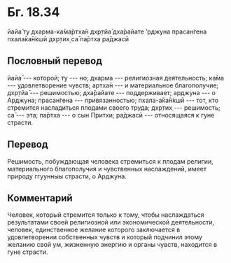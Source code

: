 # Бг. 18.34
йайа̄ ту дхарма-ка̄ма̄ртха̄н
дхр̣тйа̄ дха̄райате ’рджуна
прасан̇гена пхала̄ка̄н̇кшӣ
дхр̣тих̣ са̄ па̄ртха ра̄джасӣ
## Пословный перевод

йайа̄ --- которой; ту --- но; дхарма --- религиозная деятельность; ка̄ма
--- удовлетворение чувств; артха̄н --- и материальное благополучие;
дхр̣тйа̄ --- решимостью; дха̄райате --- поддерживает; арджуна --- о
Арджуна; прасан̇гена --- привязанностью; пхала-а̄ка̄н̇кшӣ --- тот, кто
стремится насладиться плодами своего труда; дхр̣тих̣ --- решимость; са̄ ---
эта; па̄ртха --- о сын Притхи; ра̄джасӣ --- относящаяся к гуне страсти.

## Перевод

Решимость, побуждающая человека стремиться к плодам религии,
материального благополучия и чувственных наслаждений, имеет природу
ггуунныы страсти, о Арджуна.

## Комментарий

Человек, который стремится только к тому, чтобы наслаждаться
результатами своей религиозной или экономической деятельности, человек,
единственное желание которого заключается в удовлетворении собственных
чувств и который подчинил этому желанию свой ум, жизненную энергию и
органы чувств, находится в гуне страсти.
